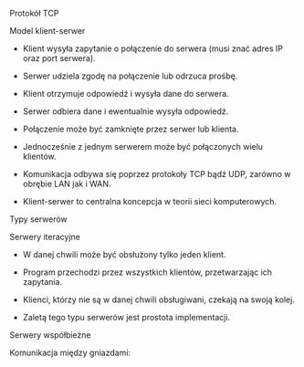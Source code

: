 Protokół TCP

Model klient-serwer

-   Klient wysyła zapytanie o połączenie do serwera (musi znać adres IP
    oraz port serwera).

-   Serwer udziela zgodę na połączenie lub odrzuca prośbę.

-   Klient otrzymuje odpowiedź i wysyła dane do serwera.

-   Serwer odbiera dane i ewentualnie wysyła odpowiedź.

-   Połączenie może być zamknięte przez serwer lub klienta.

-   Jednocześnie z jednym serwerem może być połączonych wielu klientów.

-   Komunikacja odbywa się poprzez protokoły TCP bądź UDP, zarówno w
    obrębie LAN jak i WAN.

-   Klient-serwer to centralna koncepcja w teorii sieci komputerowych.

Typy serwerów

Serwery iteracyjne

-   W danej chwili może być obsłużony tylko jeden klient.

-   Program przechodzi przez wszystkich klientów, przetwarzając ich
    zapytania.

-   Klienci, którzy nie są w danej chwili obsługiwani, czekają na swoją
    kolej.

-   Zaletą tego typu serwerów jest prostota implementacji.

Serwery współbieżne

Komunikacja między gniazdami:
